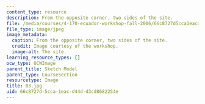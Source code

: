 ```yaml
---
content_type: resource
description: From the opposite corner, two sides of the site.
file: /media/courses/4-170-ecuador-workshop-fall-2006/66c8727d5cca1eacd44dd3cd8682254e_03.jpg
file_type: image/jpeg
image_metadata:
  caption: From the opposite corner, two sides of the site.
  credit: Image courtesy of the workshop.
  image-alt: The site.
learning_resource_types: []
ocw_type: OCWImage
parent_title: Sketch Model
parent_type: CourseSection
resourcetype: Image
title: 03.jpg
uid: 66c8727d-5cca-1eac-d44d-d3cd8682254e
---
```

